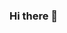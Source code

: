 ### Hi there 👋

<!--
**deegpt/deegpt** is a ✨ _special_ ✨ repository because its `README.md` (this file) appears on your GitHub profile.

Here are some ideas to get you started:

### 🔭 I’m currently working In Amazon Development Center as a Customer Service Associate.
### 🌱 However, I'm an aspiring Data Analyst.###
### 🤔 I’m looking for help in landing a Data Analyst Job.
- 💬 Ask me about ...
### 📫 How to reach me: Whatsapp - 8191817413, LinkedIn - linkedin.com/in/deepak-gupta-507049112 or E-mail me at deegupta1565@gmail.com
### 😄 Pronouns: He/Him
- ⚡ Fun fact: ...
-->
